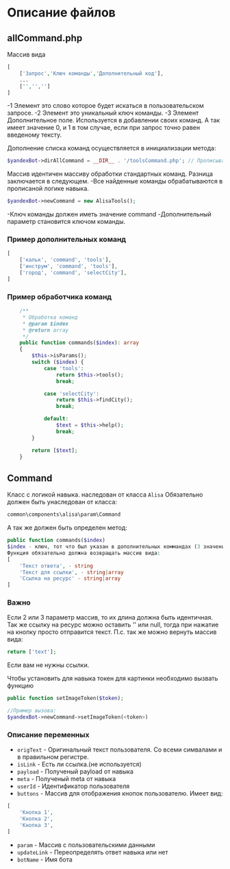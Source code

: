 # Описание файлов

## allCommand.php
Массив вида
```php
[
    ['Запрос','Ключ команды','Дополнительный код'],
    ...
    ['','','']
]
```
-1 Элемент это слово которое будет искаться в пользовательском запросе.
-2 Элемент это уникальный ключ команды.
-3 Элемент Дополнительное поле. Используется в добавлении своих команд. А так имеет значение 0, и 1 в том случае, если при запрос точно равен введеному тексту.

Дополнение списка команд осуществляется в инициализации метода:
```php
$yandexBot->dirAllCommand = __DIR__ . '/toolsCommand.php'; // Прописываем путь до команд, которые будут обрабатываться.
```
Массив идентичен массиву обработки стандартных команд. Разница заключается в следующем.
-Все найденные команды обрабатываются в прописаной логике навыка.

```php
$yandexBot->newCommand = new AlisaTools();
```
-Ключ команды должен иметь значение command
-Дополнительный параметр становится ключом команды.

### Пример дополнительных команд
```php
[
    ['кальк', 'command', 'tools'],
    ['инструм', 'command', 'tools'],
    ['город', 'command', 'selectCity'],
]
```
### Пример обработчика команд
```php
    /**
     * Обработка команд
     * @param $index
     * @return array
     */
    public function commands($index): array
    {
        $this->isParams();
        switch ($index) {
            case 'tools':
                return $this->tools();
                break;

            case 'selectCity':
                return $this->findCity();
                break;

            default:
                $text = $this->help();
                break;
        }

        return [$text];
    }
```


## Command
Класс с логикой навыка. наследован от класса `Alisa`
Обязательно должен быть унаследован от класса:
```php
common\components\alisa\param\Command
```
А так же должен быть определен метод:
```php
public function commands($index)
$index - ключ, тот что был указан в дополнительных коммандах (3 значение)
Функция обязательно должна возвращать массив вида:
[
    'Текст ответа', - string
    'Текст для ссылки', - string|array
    'Ссылка на ресурс' - string|array
]
```
### Важно
Если 2 или 3 параметр массив, то их длина должна быть идентичная.
Так же ссылку на ресурс можно оставить '' или null, тогда при нажатие на кнопку просто отправится текст.
П.с. так же можно вернуть массив вида:
```php
return ['text'];
```
Если вам не нужны ссылки.


Чтобы установить для навыка токен для картинки необходимо вызвать функцию
```php
public function setImageToken($token);

//Пример вызова:
$yandexBot->newCommand->setImageToken(<token>)
```
### Описание переменных
- `origText` - Оригинальный текст пользователя. Со всеми симвалами и в правильном регистре. 
- `isLink` - Есть ли ссылка.(не используется)
- `payload` - Полученый payload от навыка
- `meta` - Полученый meta от навыка
- `userId` - Идентификатор пользователя
- `buttons` - Массив для отображения кнопок пользователю. Имеет вид:

```php
[
    'Кнопка 1',
    'Кнопка 2',
    'Кнопка 3',
]
```
- `param` - Массив с пользовательскими данными
- `updateLink` - Переопределять ответ навыка или нет 
- `botName` - Имя бота